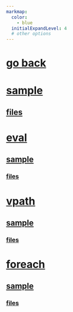 ```yaml
---
markmap:
  color:
    - blue
  initialExpandLevel: 4
  # other options
---
```


# [go back](../index.html)
# [sample](sample/index.html)
## [files](sample/files/index.html)
# [eval](eval/index.html)
## [sample](eval/sample/index.html)
### [files](eval/sample/files/index.html)
# [vpath](vpath/index.html)
## [sample](vpath/sample/index.html)
### [files](vpath/sample/files/index.html)
# [foreach](foreach/index.html)
## [sample](foreach/sample/index.html)
### [files](foreach/sample/files/index.html)
